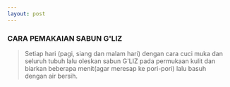 ```yaml
---
layout: post
---
```


### CARA PEMAKAIAN SABUN G'LIZ

>Setiap hari (pagi, siang dan malam hari) dengan cara cuci muka dan seluruh tubuh lalu oleskan sabun G'LIZ pada permukaan kulit dan biarkan beberapa menit(agar meresap ke pori-pori) lalu basuh dengan air bersih.
